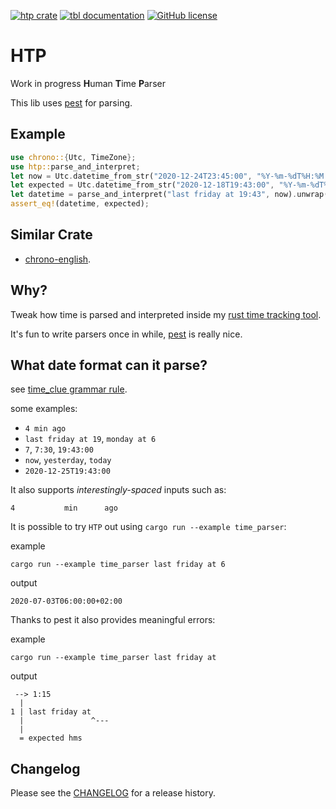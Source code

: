 [![htp crate](https://img.shields.io/crates/v/htp.svg)](https://crates.io/crates/htp)
[![tbl documentation](https://docs.rs/htp/badge.svg)](https://docs.rs/htp)
[![GitHub license](https://img.shields.io/github/license/PicoJr/htp)](https://github.com/PicoJr/htp/blob/master/LICENSE)
# HTP

Work in progress **H**uman **T**ime **P**arser

This lib uses [pest](https://github.com/pest-parser/pest) for parsing.

## Example

```rust
use chrono::{Utc, TimeZone};
use htp::parse_and_interpret;
let now = Utc.datetime_from_str("2020-12-24T23:45:00", "%Y-%m-%dT%H:%M:%S").unwrap();
let expected = Utc.datetime_from_str("2020-12-18T19:43:00", "%Y-%m-%dT%H:%M:%S").unwrap();
let datetime = parse_and_interpret("last friday at 19:43", now).unwrap();
assert_eq!(datetime, expected);
```

## Similar Crate

* [chrono-english](https://github.com/stevedonovan/chrono-english).

## Why?

Tweak how time is parsed and interpreted inside my [rust time tracking tool](https://github.com/PicoJr/rtw).

It's fun to write parsers once in while, [pest](https://github.com/pest-parser/pest) is really nice.

## What date format can it parse?

see [time_clue grammar rule](src/time.pest).

some examples:

* `4 min ago`
* `last friday at 19`, `monday at 6`
* `7`, `7:30`, `19:43:00`
* `now`, `yesterday`, `today`
* `2020-12-25T19:43:00`

It also supports _interestingly-spaced_ inputs such as:
```
4           min      ago
```

It is possible to try `HTP` out using `cargo run --example time_parser`:

example
```
cargo run --example time_parser last friday at 6
```

output
```
2020-07-03T06:00:00+02:00
```

Thanks to pest it also provides meaningful errors:

example
```
cargo run --example time_parser last friday at
```

output
```
 --> 1:15
  |
1 | last friday at
  |               ^---
  |
  = expected hms
```

## Changelog

Please see the [CHANGELOG](CHANGELOG.md) for a release history.
